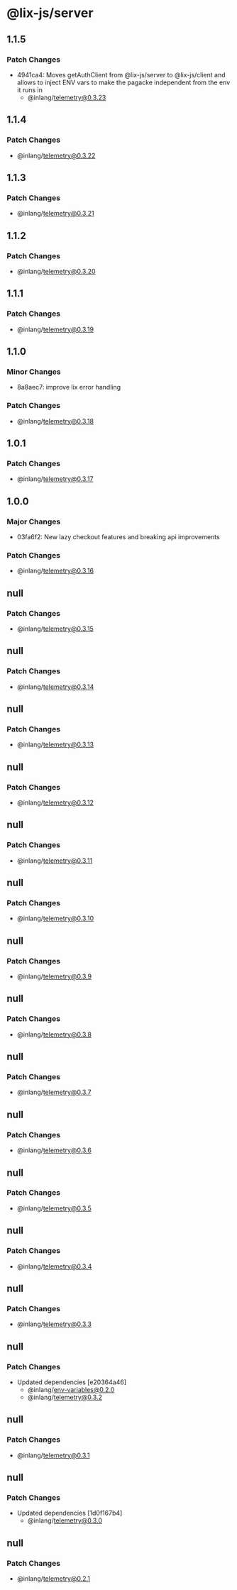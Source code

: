 # @lix-js/server

## 1.1.5

### Patch Changes

- 4941ca4: Moves getAuthClient from @lix-js/server to @lix-js/client and allows to inject ENV vars to make the pagacke independent from the env it runs in
  - @inlang/telemetry@0.3.23

## 1.1.4

### Patch Changes

- @inlang/telemetry@0.3.22

## 1.1.3

### Patch Changes

- @inlang/telemetry@0.3.21

## 1.1.2

### Patch Changes

- @inlang/telemetry@0.3.20

## 1.1.1

### Patch Changes

- @inlang/telemetry@0.3.19

## 1.1.0

### Minor Changes

- 8a8aec7: improve lix error handling

### Patch Changes

- @inlang/telemetry@0.3.18

## 1.0.1

### Patch Changes

- @inlang/telemetry@0.3.17

## 1.0.0

### Major Changes

- 03fa6f2: New lazy checkout features and breaking api improvements

### Patch Changes

- @inlang/telemetry@0.3.16

## null

### Patch Changes

- @inlang/telemetry@0.3.15

## null

### Patch Changes

- @inlang/telemetry@0.3.14

## null

### Patch Changes

- @inlang/telemetry@0.3.13

## null

### Patch Changes

- @inlang/telemetry@0.3.12

## null

### Patch Changes

- @inlang/telemetry@0.3.11

## null

### Patch Changes

- @inlang/telemetry@0.3.10

## null

### Patch Changes

- @inlang/telemetry@0.3.9

## null

### Patch Changes

- @inlang/telemetry@0.3.8

## null

### Patch Changes

- @inlang/telemetry@0.3.7

## null

### Patch Changes

- @inlang/telemetry@0.3.6

## null

### Patch Changes

- @inlang/telemetry@0.3.5

## null

### Patch Changes

- @inlang/telemetry@0.3.4

## null

### Patch Changes

- @inlang/telemetry@0.3.3

## null

### Patch Changes

- Updated dependencies [e20364a46]
  - @inlang/env-variables@0.2.0
  - @inlang/telemetry@0.3.2

## null

### Patch Changes

- @inlang/telemetry@0.3.1

## null

### Patch Changes

- Updated dependencies [1d0f167b4]
  - @inlang/telemetry@0.3.0

## null

### Patch Changes

- @inlang/telemetry@0.2.1
